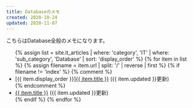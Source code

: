 ```yaml
---
title: Databaseのメモ
created: 2020-10-24
updated: 2020-11-07
---
```

こちらはDatabase全般のメモになります。

<ul>
    {% assign list = site.it_articles  | where: 'category', 'IT'
                                       | where: 'sub_category', 'Database'
                                       | sort: 'display_order' %}
    {% for item in list %}
        {% assign filename = item.url | split: '/' | reverse | first %}
        {% if filename != 'index' %}
            {% comment %}
            <li>[{{ item.display_order }}]<a href="{{ item.url }}.html">{{ item.title }}</a> ({{ item.updated }}更新)</li>
            {% endcomment %}
            <li><a href="{{ item.url }}.html">{{ item.title }}</a> ({{ item.updated }}更新)</li>
        {% endif %}
    {% endfor %}
</ul>
